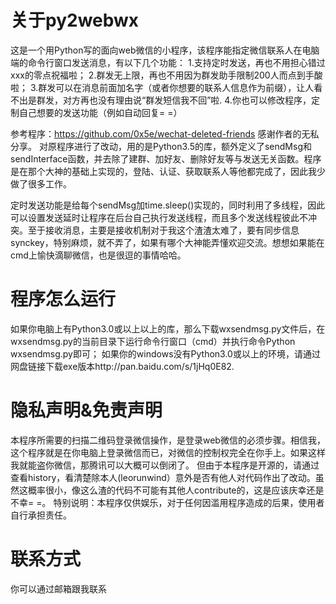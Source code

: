 # 关于py2webwx
这是一个用Python写的面向web微信的小程序，该程序能指定微信联系人在电脑端的命令行窗口发送消息，有以下几个功能：
1.支持定时发送，再也不用担心错过xxx的零点祝福啦；
2.群发无上限，再也不用因为群发助手限制200人而点到手酸啦；
3.群发可以在消息前面加名字（或者你想要的联系人信息作为前缀），让人看不出是群发，对方再也没有理由说“群发短信我不回”啦.
4.你也可以修改程序，定制自己想要的发送功能（例如自动回复= =）

参考程序：https://github.com/0x5e/wechat-deleted-friends
感谢作者的无私分享。
对原程序进行了改动，用的是Python3.5的库，额外定义了sendMsg和sendInterface函数，并去除了建群、加好友、删除好友等与发送无关函数。程序是在那个大神的基础上实现的，登陆、认证、获取联系人等他都完成了，因此我少做了很多工作。

定时发送功能是给每个sendMsg加time.sleep()实现的，同时利用了多线程，因此可以设置发送延时让程序在后台自己执行发送线程，而且多个发送线程彼此不冲突。至于接收消息，主要是接收机制对于我这个渣渣太难了，要有同步信息synckey，特别麻烦，就不弄了，如果有哪个大神能弄懂欢迎交流。想想如果能在cmd上愉快滴聊微信，也是很逗的事情哈哈。

# 程序怎么运行
如果你电脑上有Python3.0或以上以上的库，那么下载wxsendmsg.py文件后，在wxsendmsg.py的当前目录下运行命令行窗口（cmd）并执行命令Python wxsendmsg.py即可；
如果你的windows没有Python3.0或以上的环境，请通过网盘链接下载exe版本http://pan.baidu.com/s/1jHq0E82.

# 隐私声明&免责声明
本程序所需要的扫描二维码登录微信操作，是登录web微信的必须步骤。相信我，这个程序就是在你电脑上登录微信而已，对微信的控制权完全在你手上。如果这样我就能盗你微信，那腾讯可以大概可以倒闭了。
但由于本程序是开源的，请通过查看history，看清楚除本人(leorunwind）意外是否有他人对代码作出了改动。虽然这概率很小，像这么渣的代码不可能有其他人contribute的，这是应该庆幸还是不幸= =。
特别说明：本程序仅供娱乐，对于任何因滥用程序造成的后果，使用者自行承担责任。

# 联系方式
你可以通过邮箱跟我联系
